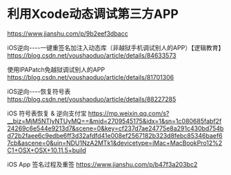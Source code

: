 # 利用Xcode动态调试第三方APP
https://www.jianshu.com/p/9b2eef3dbacc

iOS逆向----一键重签名加注入动态库（非越狱手机调试别人的APP）【逻辑教育】
https://blog.csdn.net/youshaoduo/article/details/84633573

使用​​IPAPatch免越狱调试别人的APP
https://blog.csdn.net/youshaoduo/article/details/81701306

iOS逆向----恢复符号表
https://blog.csdn.net/youshaoduo/article/details/88227285

 iOS 符号表恢复 & 逆向支付宝 
 https://mp.weixin.qq.com/s?__biz=MjM5NTIyNTUyMQ==&mid=2709545175&idx=1&sn=1c080685fabf2f24269c6e544e9213d7&scene=0&key=cf237d7ae24775e8a291c430bd754bd72b2faee6c9edbe6ff3d32afdfd41e008ef2567182b323d8febc85346baef67cb&ascene=0&uin=NDU1NzA2MTk1&devicetype=iMac+MacBookPro12%2C1+OSX+OSX+10.11.5+build
 
 iOS App 签名过程及重签
 https://www.jianshu.com/p/b47f3a203bc2